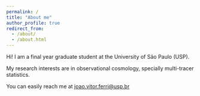 ```yaml
---
permalink: /
title: "About me"
author_profile: true
redirect_from: 
  - /about/
  - /about.html
---
```


Hi! I am a final year graduate student at the University of São Paulo (USP).

My research interests are in observational cosmology, specially multi-tracer statistics.

You can easily reach me at joao.vitor.ferri@usp.br
